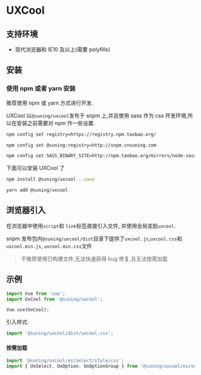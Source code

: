 # UXCool

## 支持环境

* 现代浏览器和 IE10 及以上(需要 polyfills)

## 安装

### 使用 npm 或者 yarn 安装

推荐使用 npm 或 yarn 方式进行开发.

UXCool 以`@suning/uxcool`发布于 snpm 上,并且使用 sass 作为 css 开发环境,所以在安装之前需要对 npm 作一些设置.

```bash
npm config set registry=https://registry.npm.taobao.org/

npm config set @suning:registry=http://snpm.cnsuning.com

npm config set SASS_BINARY_SITE=http://npm.taobao.org/mirrors/node-sass
```

下面可以安装 UXCool 了

```bash
npm install @suning/uxcool --save
```

```bash
yarn add @suning/uxcool
```

## 浏览器引入

在浏览器中使用`script`和 `link`标签直接引入文件, 并使用全局变脸`uxcool`.

snpm 发布包内`@suning/uxcool/dist`目录下提供了`uxcool.js`,`uxcool.css`和`uxcool.min.js`, `uxcool.min.css`文件

> 不推荐使用已构建文件,无法快速获得 bug 修复,且无法按需加载

## 示例

```javascript
import Vue from 'vue';
import UxCool from '@suning/uxcool';

Vue.use(UxCool);
```

引入样式:

```javascript
import '@suning/uxcool/dist/uxcool.css';
```

#### 按需加载

```javascript
import '@suning/uxcool/es/select/style/css';
import { UxSelect, UxOption, UxOptionGroup } from '@suning/uxcool/es/select';
```
